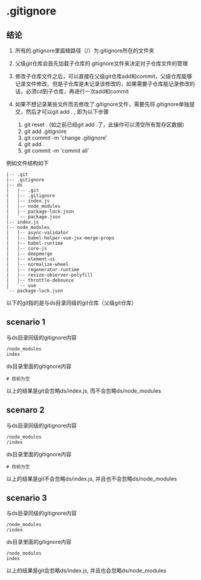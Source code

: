 # .gitignore

## 结论
1. 所有的.gitignore里面根路径（/）为.gitignore所在的文件夹

2. 父级git仓库会首先加载子仓库的.gitignore文件来决定对子仓库文件的管理

3. 修改子仓库文件之后，可以直接在父级git仓库add和commit，父级仓库能够记录文件修改。但是子仓库是未记录该修改的，如果需要子仓库能记录修改的话，必须cd到子仓库，再进行一次add和commit

4. 如果不想记录某些文件而去修改了.gitignore文件，需要先将.gitignore单独提交，然后才可以git add . , 即为以下步骤
    1. git reset . (如之前已经git add .了，此操作可以清空所有暂存区数据)
    2. git add .gitignore
    3. git commit -m 'change .gitignore'
    4. git add .
    5. git commit -m 'commit all'

例如文件结构如下
```
|-- .git
|-- .gitignore
|-- ds
|   |-- .git
|   |-- .gitignore
|   |-- index.js
|   |-- node_modules
|   |-- package-lock.json
|   `-- package.json
|-- index.js
|-- node_modules
|   |-- async-validator
|   |-- babel-helper-vue-jsx-merge-props
|   |-- babel-runtime
|   |-- core-js
|   |-- deepmerge
|   |-- element-ui
|   |-- normalize-wheel
|   |-- regenerator-runtime
|   |-- resize-observer-polyfill
|   |-- throttle-debounce
|   `-- vue
`-- package-lock.json
```

以下的git指的是与ds目录同级的git仓库（父级git仓库）
## scenario 1
与ds目录同级的gitignore内容
```
/node_modules
index
```
ds目录里面的gitignore内容
```
# 目前为空
```
以上的结果是git会忽略ds/index.js, 而不会忽略ds/node_modules

## scenaro 2
与ds目录同级的gitignore内容
```
/node_modules
/index
```
ds目录里面的gitignore内容
```
# 目前为空
```
以上的结果是git不会忽略ds/index.js, 并且也不会忽略ds/node_modules

## scenario 3
与ds目录同级的gitignore内容
```
/node_modules
/index
```
ds目录里面的gitignore内容
```
/node_modules
index
```
以上的结果是git会忽略ds/index.js, 并且也会忽略ds/node_modules
